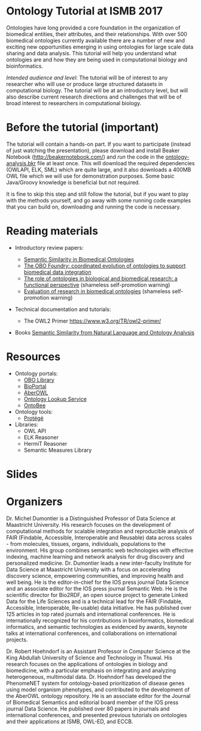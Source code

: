 # Ontology Tutorial at ISMB 2017

Ontologies have long provided a core foundation in the organization of biomedical entities, their attributes, and their relationships. With over 500 biomedical ontologies currently available there are a number of new and exciting new opportunities emerging in using ontologies for large scale data sharing and data analysis. This tutorial will help you understand what ontologies are and how they are being used in computational biology and bioinformatics. 

*Intended audience and level*: The tutorial will be of interest to any researcher who will use or produce large structured datasets in computational biology. The tutorial will be at an introductory level, but will also describe current research directions and challenges that will be of broad interest to researchers in computational biology.

# Before the tutorial (important)

The tutorial will contain a hands-on part. If you want to
participate (instead of just watching the presentation), please download
and install Beaker Notebook (http://beakernotebook.com/) and _run_ the
code in the [ontology-analysis.bkr](https://github.com/bio-ontology-research-group/ontology-tutorial/raw/master/ontology-analysis.bkr) file at
least once. This will download the required dependencies (OWLAPI, ELK,
SML) which are quite large, and it also downloads a 400MB OWL file which
we will use for demonstration purposes. Some basic Java/Groovy knowledge is beneficial but not required.

It is fine to skip this step and still follow the tutorial, but if you
want to play with the methods yourself, and go away with some running code examples that you can build on, downloading and running the code
is necessary.


# Reading materials

 * Introductory review papers:
   * [Semantic Similarity in Biomedical Ontologies](http://journals.plos.org/ploscompbiol/article?id=10.1371/journal.pcbi.1000443)
   * [The OBO Foundry: coordinated evolution of ontologies to support biomedical data integration](http://www.nature.com/nbt/journal/v25/n11/full/nbt1346.html)
   * [The role of ontologies in biological and biomedical research: a functional perspective](https://academic.oup.com/bib/article-lookup/doi/10.1093/bib/bbv011) (shameless self-promotion warning)
   * [Evaluation of research in biomedical ontologies](https://academic.oup.com/bib/article-lookup/doi/10.1093/bib/bbs053) (shameless self-promotion warning)

 * Technical documentation and tutorials:
   * The OWL2 Primer https://www.w3.org/TR/owl2-primer/
   
 * Books
   [Semantic Similarity from Natural Language and Ontology Analysis](http://www.morganclaypool.com/doi/10.2200/S00639ED1V01Y201504HLT027)

# Resources

 * Ontology portals:
   * [OBO Library](http://www.obofoundry.org/)
   * [BioPortal](https://bioportal.bioontology.org/)
   * [AberOWL](http://aber-owl.net)
   * [Ontology Lookup Service](https://www.ebi.ac.uk/ols/)
   * [OntoBee](http://www.ontobee.org/)
 * Ontology tools:
   * [Protégé](http://protege.stanford.edu/)
 * Libraries:
   * OWL API
   * ELK Reasoner
   * HermiT Reasoner
   * Semantic Measures Library

# Slides


# Organizers
Dr. Michel Dumontier is a Distinguished Professor of Data Science at Maastricht University. His research focuses on the development of computational methods for scalable integration and reproducible analysis of FAIR (Findable, Accessible, Interoperable and Reusable) data across scales - from molecules, tissues, organs, individuals, populations to the environment. His group combines semantic web technologies with effective indexing, machine learning and network analysis for drug discovery and personalized medicine. Dr. Dumontier leads a new inter-faculty Institute for Data Science at Maastricht University with a focus on accelerating discovery science, empowering communities, and improving health and well being. He is the editor-in-chief for the IOS press journal Data Science and an associate editor for the IOS press journal Semantic Web. He is the scientific director for Bio2RDF, an open source project to generate Linked Data for the Life Sciences and is a technical lead for the FAIR (Findable, Accessible, Interoperable, Re-usable) data initiative. He has published over 125 articles in top rated journals and international conferences. He is internationally recognized for his contributions in bioinformatics, biomedical informatics, and semantic technologies as evidenced by awards, keynote talks at international conferences, and collaborations on international projects.

Dr. Robert Hoehndorf is an Assistant Professor in Computer Science at the King Abdullah University of Science and Technology in Thuwal. His research focuses on the applications of ontologies in biology and biomedicine, with a particular emphasis on integrating and analyzing heterogeneous, multimodal data. Dr. Hoehndorf has developed the PhenomeNET system for ontology-based prioritization of disease genes using model organism phenotypes, and contributed to the development of the AberOWL ontology repository. He is an associate editor for the Journal of Biomedical Semantics and editorial board member of the IOS press journal Data Science. He published over 80 papers in journals and international conferences, and presented previous tutorials on ontologies and their applications at ISMB, OWL-ED, and ECCB.
